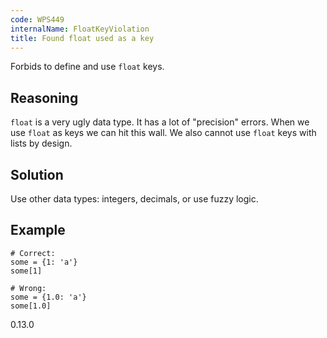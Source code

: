 ```yaml
---
code: WPS449
internalName: FloatKeyViolation
title: Found float used as a key
---
```


Forbids to define and use `float` keys.

## Reasoning
`float` is a very ugly data type. It has a lot of "precision"
errors. When we use `float` as keys we can hit this wall. We also
cannot use `float` keys with lists by design.

## Solution
Use other data types: integers, decimals, or use fuzzy logic.

## Example

    # Correct:
    some = {1: 'a'}
    some[1]
    
    # Wrong:
    some = {1.0: 'a'}
    some[1.0]

<div class="versionadded">

0.13.0

</div>